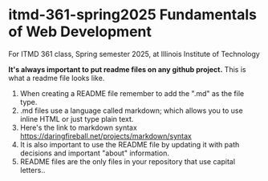 # itmd-361-spring2025 Fundamentals of Web Development
For ITMD 361 class, Spring semester 2025, at Illinois Institute of Technology

**It's always important to put readme files on any github project.**
This is what a readme file looks like.

1. When creating a README file remember to add the ".md" as the file type.
2. .md files use a language called markdown; which allows you to use inline HTML or just type plain text.
3. Here's the link to markdown syntax https://daringfireball.net/projects/markdown/syntax
4. It is also important to use the README file by updating it with path decisions and important "about" information.
5. README files are the only files in your repository that use capital letters.. 
